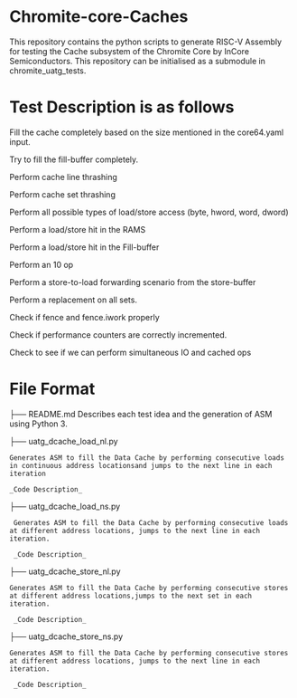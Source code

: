 # Chromite-core-Caches
This repository contains the python scripts to generate RISC-V Assembly for testing the Cache subsystem of the Chromite Core by InCore Semiconductors.
This repository can be initialised as a submodule in chromite_uatg_tests.

# Test Description is as follows
Fill the cache completely based on the size mentioned in the core64.yaml input.

Try to fill the fill-buffer completely.

Perform cache line thrashing

Perform cache set thrashing

Perform all possible types of load/store access (byte, hword, word, dword)

Perform a load/store hit in the RAMS

Perform a load/store hit in the Fill-buffer

Perform an 10 op

Perform a store-to-load forwarding scenario from the store-buffer

Perform a replacement on all sets.

Check if fence and fence.iwork properly

Check if performance counters are correctly incremented.

Check to see if we can perform simultaneous IO and cached ops
    

# File Format

├── README.md 
    Describes each test idea and the generation of ASM using Python 3.
    
├── uatg_dcache_load_nl.py 

    Generates ASM to fill the Data Cache by performing consecutive loads in continuous address locationsand jumps to the next line in each iteration
    
    _Code Description_
     
   
├── uatg_dcache_load_ns.py 

     Generates ASM to fill the Data Cache by performing consecutive loads at different address locations, jumps to the next line in each iteration.
     
     _Code Description_
     
    
├── uatg_dcache_store_nl.py 

    Generates ASM to fill the Data Cache by performing consecutive stores at different address locations,jumps to the next set in each iteration.

     _Code Description_ 
     
    
├── uatg_dcache_store_ns.py 

    Generates ASM to fill the Data Cache by performing consecutive stores at different address locations, jumps to the next line in each iteration.

     _Code Description_ 
     
